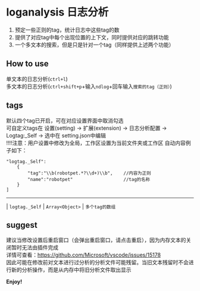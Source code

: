 # loganalysis 日志分析

1. 预定一些正则的tag，统计日志中这些tag的数<br />
2. 提供了对应tag中每个出现位置的上下文，同时提供对应的跳转功能<br />
3. 一个多文本的搜索，但是只是针对一个tag（同样提供上述两个功能）<br />

## How to use

单文本的日志分析(`ctrl+l`)<br />
多文本的日志分析(`ctrl+shift+p`+输入`ndlog`+回车输入`搜索的tag（正则）`)<br />

## tags

默认四个tag已开启，可在对应设置界面中取消勾选<br />
可自定义tags在   设置(setting) -> 扩展(extension) -> 日志分析配置 -> Logtag:_Self -> 选中在 setting.json中编辑 <br />
!!!!注意：用户设置中修改为全局，工作区设置为当前文件夹或工作区          自动内容例子如下：<br />
```
"logtag._Self":
    {
        "tag":"\\b(robotpet.*?\\d+)\\b",    //内容为正则
        "name":"robotpet"                   //tag的名称
    }
]
```
---
| `logtag._Self` | `Array<Object>` | `多个tag的数组`    <br />     

## suggest

建议当修改设置后重启窗口（会弹出重启窗口，请点击重启），因为内存文本的关闭暂时无法由插件完成 <br />
详情可查看：[https://github.com/Microsoft/vscode/issues/15178 ](https://github.com/Microsoft/vscode/issues/15178 ) <br />
因此可能在修改前对文本进行过分析的分析文件可能残留。当旧文本残留时不会进行新的分析操作，而是从内存中将旧分析文件取出显示 <br />

**Enjoy!**
